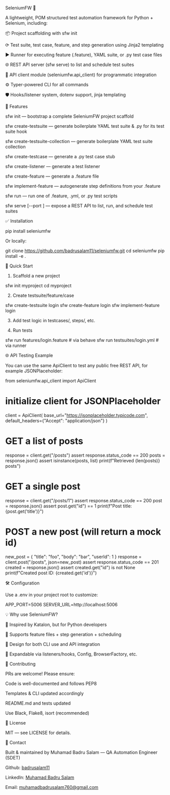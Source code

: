 SeleniumFW 🚀



A lightweight, POM structured test automation framework for Python + Selenium, including:

📦 Project scaffolding with sfw init

⟳ Test suite, test case, feature, and step generation using Jinja2 templating

▶️ Runner for executing feature (.feature), YAML suite, or .py test case files

🌐 REST API server (sfw serve) to list and schedule test suites

🔗 API client module (seleniumfw.api_client) for programmatic integration

⚙️ Typer-powered CLI for all commands

🛡️ Hooks/listener system, dotenv support, jinja templating

🔧 Features

sfw init <project> — bootstrap a complete SeleniumFW project scaffold

sfw create-testsuite <name> — generate boilerplate YAML test suite & .py for its test suite hook

sfw create-testsuite-collection <name> — generate boilerplate YAML test suite collection

sfw create-testcase <name> — generate a .py test case stub

sfw create-listener <name> — generate a test listener

sfw create-feature <name> — generate a .feature file

sfw implement-feature <name> — autogenerate step definitions from your .feature

sfw run <target> — run one of .feature, .yml, or .py test scripts

sfw serve [--port <port>] — expose a REST API to list, run, and schedule test suites

✅ Installation

pip install seleniumfw

Or locally:

git clone https://github.com/badrusalam11/seleniumfw.git
cd seleniumfw
pip install -e .

🚀 Quick Start

1. Scaffold a new project

sfw init myproject
cd myproject

2. Create testsuite/feature/case

sfw create-testsuite login
sfw create-feature login
sfw implement-feature login

3. Add test logic in testcases/, steps/, etc.

4. Run tests

sfw run features/login.feature        # via behave
sfw run testsuites/login.yml         # via runner

🌐 API Testing Example

You can use the same ApiClient to test any public free REST API, for example JSONPlaceholder:

from seleniumfw.api_client import ApiClient

# initialize client for JSONPlaceholder
client = ApiClient(
    base_url="https://jsonplaceholder.typicode.com",
    default_headers={"Accept": "application/json"}
)

# GET a list of posts
response = client.get("/posts")
assert response.status_code == 200
posts = response.json()
assert isinstance(posts, list)
print(f"Retrieved {len(posts)} posts")

# GET a single post
response = client.get("/posts/1")
assert response.status_code == 200
post = response.json()
assert post.get("id") == 1
print(f"Post title: {post.get('title')}")

# POST a new post (will return a mock id)
new_post = {
    "title": "foo",
    "body": "bar",
    "userId": 1
}
response = client.post("/posts", json=new_post)
assert response.status_code == 201
created = response.json()
assert created.get("id") is not None
print(f"Created post ID: {created.get('id')}")

🛠️ Configuration

Use a .env in your project root to customize:

APP_PORT=5006
SERVER_URL=http://localhost:5006

💡 Why use SeleniumFW?

🧠 Inspired by Katalon, but for Python developers

🌟 Supports feature files + step generation + scheduling

🚀 Design for both CLI use and API integration

🧹 Expandable via listeners/hooks, Config, BrowserFactory, etc.

🤝 Contributing

PRs are welcome! Please ensure:

Code is well-documented and follows PEP8

Templates & CLI updated accordingly

README.md and tests updated

Use Black, Flake8, isort (recommended)

📜 License

MIT — see LICENSE for details.

📨 Contact

Built & maintained by Muhamad Badru Salam — QA Automation Engineer (SDET)

Github: [badrusalam11](https://github.com/badrusalam11)

LinkedIn: [Muhamad Badru Salam](https://www.linkedin.com/in/muhamad-badru-salam-3bab2531b/)

Email: muhamadbadrusalam760@gmail.com